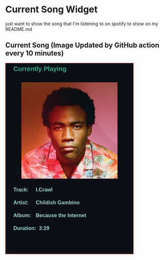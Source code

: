 # Current Song Widget
just want to show the song that I'm listening to on spotify to show on my README.md

## Current Song (Image Updated by GitHub action every 10 minutes)
![](songs-pictures/image656.png)

